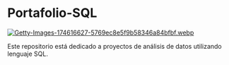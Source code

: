# Portafolio-SQL
[![Getty-Images-174616627-5769ec8e5f9b58346a84bfbf.webp](https://i.postimg.cc/J0ySqBGM/Getty-Images-174616627-5769ec8e5f9b58346a84bfbf.webp)](https://postimg.cc/m1sdZkY5)

Este repositorio está dedicado a proyectos de análisis de datos utilizando lenguaje SQL.
